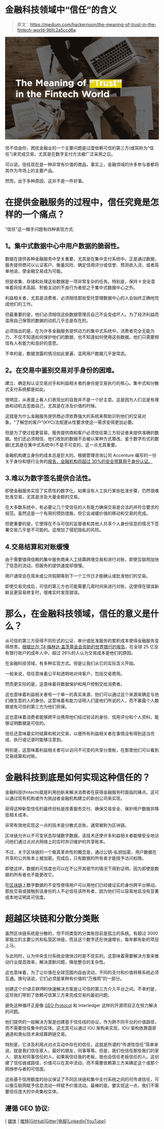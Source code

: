 # 金融科技领域中“信任”的含义

> 原文：<https://medium.com/hackernoon/the-meaning-of-trust-in-the-fintech-world-9bfc2a5ccd6a>

![](img/4326bbc41ba9f9ac0efeabd344034e46.png)

信不信由你，困扰金融业的一个主要问题是过度依赖可信的第三方(或简称为“信任”)来完成交易，尤其是在数字支付方法被广泛采用之后。

可以说，信任现在是一种非常有价值的商品，事实上，金融领域的许多参与者都将其作为市场上的主要产品。

然而，出于多种原因，这并不是一件好事。

# 在提供金融服务的过程中，信任究竟是怎样的一个痛点？

“信任”这一棘手问题有四种表现方式:

## **1。集中式数据中心中用户数据的脆弱性。**

数据在提供各种金融服务中至关重要，尤其是在集中支付系统中。正是通过数据，服务提供商可以认证客户、衡量风险、确定信用评分或信誉、预测收入流，或者简单地说，使金融交易成为可能。

但是收集、存储和处理这些数据是一项非常复杂的任务。特别是，保持 it 安全意味着将技术高超、积极主动的不良行为者拒之于集中式数据中心之外。

利益相关者，尤其是消费者，必须相信那些受托管理数据中心的人会始终正确地完成他们的工作。

但最重要的是，他们必须相信这些数据管理员自己不会变成坏人。为了经济利益而滥用自己保管的数据的动机几乎总是存在的。

必须指出的是，在为许多金融服务提供动力的集中式系统中，消费者完全无能为力，不仅不知道如何保护他们的数据，也不知道如何使用这些数据。他们只需要相信有人有能力和良好的意愿。

不幸的是，数据泄露的情况如此普遍，滥用用户数据几乎是常态。

## **2。在交易中鉴别交易对手身份的困难。**

建立、确定和认证交易对手和利益相关者的身份是交易执行的核心。集中式和分散式支付系统都是如此。

很明显，从表面上看人们表现出的自我并不是一个好主意。这是因为人们总是有理由和动机去歪曲自己，尤其是在涉及价值的时候。

这就是为什么金融服务提供商必须依靠强大的系统来帮助识别他们的交易对象。“了解您的客户”(KYC)法规遵从性要求使这一需求变得更加必要。

但是为了使过程更容易，服务提供商和客户必须信任第三方验证者来提供准确的数据。他们还必须相信，他们收到的数据不会被以某种方式篡改。鉴于数字形式的数据(尤其是在集中式系统中)不是不可变的，这一点尤其重要。

金融机构建立身份的成本总是巨大的。根据管理咨询公司 Accenture 编写的一份关于身份和银行业务的[报告，金融机构将超过 30%的安全预算用于身份认证。](https://www.accenture.com/_acnmedia/Accenture/Conversion-Assets/DotCom/Documents/Global/PDF/Dualpub_9/Accenture-Future-Identity-Banking.pdf)

## 3.难以为数字签名提供合法性。

即使金融服务实现了实质性的数字化，如果没有人工执行某些批准步骤，仍然很难批准交易，尤其是涉及大量金额的交易。

在大多数系统中，有必要让几个受信任的人有能力确保交易是合法的并符合要求的规范。虽然这是一个有用的预防措施，但它会减缓价值的移动和交易的完成。

但更重要的是，它使得在不与可信的监督者和其他人共享个人身份信息的情况下签署交易几乎是不可能的。这增加了侵犯隐私的风险。

## 4.交易结算和对账缓慢

由于需要值得信赖的集中服务商来人工结算跨境交易和进行对账，即使互联网加快了信息的流动，但服务的提供速度却很慢。

用户通常会在周末或公共假期等到下一个工作日才能确认或批准他们的交易。

即使交易完成后，可信的第三方也可能需要几周时间来进行对账，这使得在错误新鲜且更容易修复时，很难实时发现错误。

# 那么，在金融科技领域，信任的意义是什么？

从可信的第三方获得不同形式的公证、审计或批准服务的累积成本使得金融服务变得昂贵。[根据比尔·T4·梅林达·盖茨基金会资助的世界银行的报告](https://www.worldbank.org/en/news/press-release/2018/04/19/financial-inclusion-on-the-rise-but-gaps-remain-global-findex-database-shows)，在全球 25 亿没有银行账户的成年人中，超过 26%的人认为交易成本是他们的原因。

在金融科技领域，有多种实现方式。但是让我们从它的实际含义开始。

一般来说，信任意味着公平和透明地对待客户，包括交易费用。

然而更实际的是，这意味着将数据保护和用户控制交给消费者。

这也意味着利益相关者有一个单一的真实来源，他们可以通过这个来源来确定与他们做生意的人的身份。这意味着有能力证明人们是他们所说的人，而不暴露个人数据或有可信的第三方为他们担保。

这也意味着消费者能够跨平台携带他们经过验证的身份、信用评分和个人资料，能够证明数据是可信的。

信任还意味着实时结算和核对交易，以便所有利益相关者在事情没有得到适当完成、执行或记录时能够注意到。

特别是，这意味着利益相关者可以访问不可变的共享分类帐，在那里他们可以看到交易结算和对账。

# 金融科技到底是如何实现这种信任的？

金融科技(fintech)就是利用创新来解决消费者在获得金融服务时面临的痛点。这可以通过现有机构或作为挑战者金融机构建立的新创公司来实现。

获得这种新型信任的最终目标是改善服务交付、确保交易安全、保护用户数据并降低相关成本。

非常有效地实现这一点的技术是分散式总账，通常被称为区块链。

区块链允许以不可变状态存储数字数据。该技术还使许多利益相关者能够安全地访问他们通过点对点网络上的实时共识维护的共享账本。

不过，关于区块链的一个极其革命性的概念是，通过公钥-私钥加密，用户数据在共享的公共账本上被加密。完成后，只有数据的所有者才能授予访问权限。

即使这样，数据的可信度也可以在不公开其细节的情况下得到证明，因为即使是数据的所有者也不能更改它。

在[区块链](https://hackernoon.com/tagged/blockchain)上数字数据的不变性使得用户可以用他们已经被证实的身份跨平台移动。那些交易或接触到该身份的人不必信任该所有者，因为他们可以容易地且没有显著成本地证明其可信度。

# 超越区块链和分散分类账

虽然区块链系统是分散的，但不同类型的分类账目前是孤立的系统。有超过 3000 家独立的主要公共和私营区块链，而且这个数字还在快速增长，每年都有新的项目上马。

与此同时，认为中央支付系统会很快过时是不现实的。这意味着需要解决方案来推动行业提高效率，解决垄断问题，降低整合的复杂性。

这也意味着，为了让价值在全球范围内自由流动，不同的支付和价值转移系统必须互通。换句话说，它们必须是某种有价值的“万维网”的一部分。

创建这个*价值互联网*的快速解决方案是让可信的第三方介入平台之间。不幸的是，这将我们带到了依赖可信第三方来完成交易的最初问题。

避免这种循环正是像 [GEO Protocol](https://geoprotocol.io/) 和 Interledger 这样的开源项目正在努力解决的问题。

他们提供的一般解决方案是创建基于信任线的协议，作为跨不同平台的价值路径，而不需要信任集中的实体。这尤其可以通过 IOU 架构来实现，IOU 架构依靠国家通道和类似技术来结算跨链交易。

特别是，它涉及利用点对点互动中存在的信任，这就是所谓的“传递性信任”简单来说，就是我们信任家人，最好的朋友，同事等等。但是，我们也信任那些我们的家人、朋友和同事信任的人。如果我信任我的老板，我也会信任老板信任的人。这创建了信任链或路径，价值可以在其中流动，而不需要依赖第三方来确定这个或那个网络参与者的可信度。

这些基于信用额度的协议保证了不同区块链和集中支付系统之间的可传递信任，可以像互联网赋予信息流动一样赋予价值流动。最棒的是。要实现这一点，我们不需要信任庞大的中央集权实体。

## 遵循 GEO 协议:

[ [媒体](https://medium.com/geoprotocol/) | [推特](https://twitter.com/geo_protocol)|[GitHub](https://github.com/geo-protocol)|[Gitter](https://gitter.im/GEO_Protocol/)|[电报](https://t.me/geoprotocol)|[LinkedIn](https://www.linkedin.com/company/geoprotocol/)|[YouTube](https://www.youtube.com/channel/UC3jEvQvZAmCUXa7dCoX9_Lg/)]